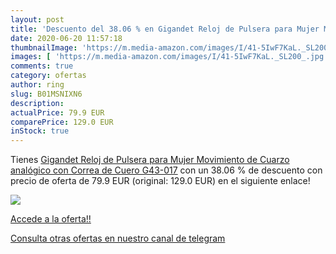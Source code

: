 ```yaml
---
layout: post
title: 'Descuento del 38.06 % en Gigandet Reloj de Pulsera para Mujer Mov'
date: 2020-06-20 11:57:18
thumbnailImage: 'https://m.media-amazon.com/images/I/41-5IwF7KaL._SL200_.jpg'
images: [ 'https://m.media-amazon.com/images/I/41-5IwF7KaL._SL200_.jpg' ]
comments: true
category: ofertas
author: ring
slug: B01MSNIXN6
description:
actualPrice: 79.9 EUR
comparePrice: 129.0 EUR
inStock: true
---
```


Tienes [Gigandet Reloj de Pulsera para Mujer Movimiento de Cuarzo analógico con Correa de Cuero G43-017](https://www.amazon.com/dp/B01MSNIXN6/?tag=redken08-20) con un 38.06 % de descuento con precio de oferta de 79.9 EUR (original: 129.0 EUR) en el siguiente enlace!

[![](https://m.media-amazon.com/images/I/41-5IwF7KaL._SL200_.jpg)](https://www.amazon.com/dp/B01MSNIXN6/?tag=redken08-20)

[Accede a la oferta!!](https://www.amazon.com/dp/B01MSNIXN6/?tag=redken08-20)

[Consulta otras ofertas en nuestro canal de telegram](https://t.me/s/ofertas25)
